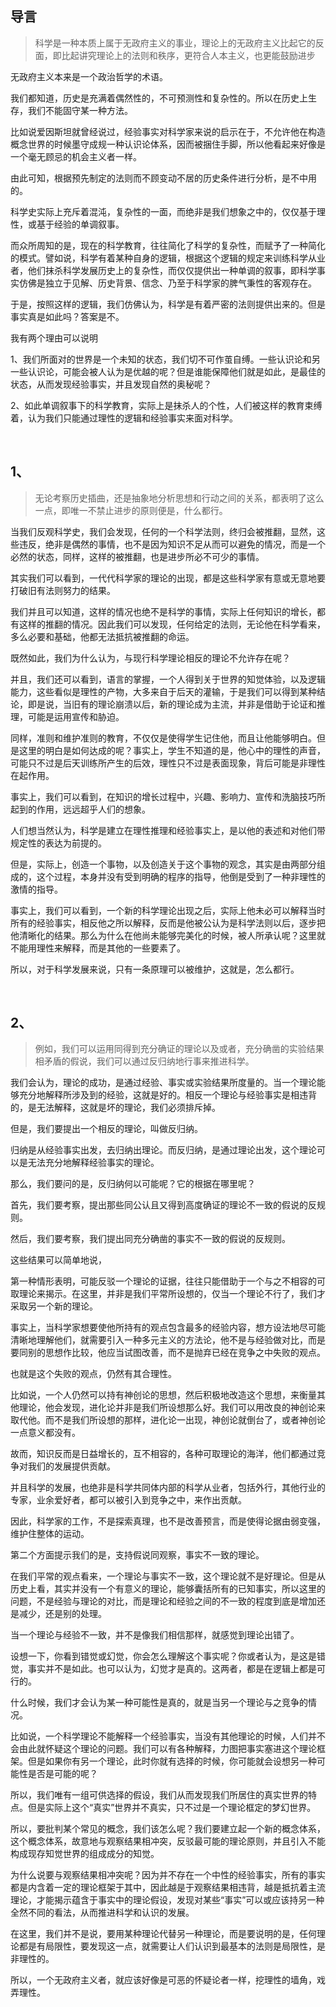 <h2>导言</h2><blockquote data-pid="oyXY7SxL">科学是一种本质上属于无政府主义的事业，理论上的无政府主义比起它的反面，即比起讲究理论上的法则和秩序，更符合人本主义，也更能鼓励进步</blockquote><p data-pid="2As8RGUq">无政府主义本来是一个政治哲学的术语。</p><p data-pid="jQGg1A5C">我们都知道，历史是充满着偶然性的，不可预测性和复杂性的。所以在历史上生存，我们不能固守某一种方法。</p><p data-pid="ScKowICo">比如说爱因斯坦就曾经说过，经验事实对科学家来说的启示在于，不允许他在构造概念世界的时候墨守成规一种认识论体系，因而被捆住手脚，所以他看起来好像是一个毫无顾忌的机会主义者一样。</p><p data-pid="R5pyiiqv">由此可知，根据预先制定的法则而不顾变动不居的历史条件进行分析，是不中用的。</p><p data-pid="Ex5zt0pD">科学史实际上充斥着混沌，复杂性的一面，而绝非是我们想象之中的，仅仅基于理性，或基于经验的单调叙事。</p><p data-pid="PTYgubuy">而众所周知的是，现在的科学教育，往往简化了科学的复杂性，而赋予了一种简化的模式。譬如说，科学有着某种自身的逻辑，根据这个逻辑的规定来训练科学从业者，他们抹杀科学发展历史上的复杂性，而仅仅提供出一种单调的叙事，即科学事实仿佛是独立于见解、历史背景、信念、乃至于科学家的脾气秉性的客观存在。</p><p data-pid="6rLOKvAE">于是，按照这样的逻辑，我们仿佛认为，科学是有着严密的法则提供出来的。但是事实真是如此吗？答案是不。</p><p data-pid="UngPa0_S">我有两个理由可以说明</p><p data-pid="LBqMCdg8">1、我们所面对的世界是一个未知的状态，我们切不可作茧自缚。一些认识论和另一些认识论，可能会被人认为是优越的呢？但是谁能保障他们就是如此，是最佳的状态，从而发现经验事实，并且发现自然的奥秘呢？</p><p data-pid="Gg1tw3kC">2、如此单调叙事下的科学教育，实际上是抹杀人的个性，人们被这样的教育束缚着，认为我们只能通过理性的逻辑和经验事实来面对科学。</p><p class="ztext-empty-paragraph"><br/></p><h2>1、</h2><blockquote data-pid="iHnMgb6w">无论考察历史插曲，还是抽象地分析思想和行动之间的关系，都表明了这么一点，即唯一不禁止进步的原则便是，什么都行。</blockquote><p data-pid="i-4wOnId">当我们反观科学史，我们会发现，任何的一个科学法则，终归会被推翻，显然，这些违反，绝非是偶然的事情，也不是因为知识不足从而可以避免的情况，而是一个必然的状态，同样，这样的被推翻，也是进步所必不可少的事情。</p><p data-pid="8pDs1QPx">其实我们可以看到，一代代科学家的理论的出现，都是这些科学家有意或无意地要打破旧有法则努力的结果。</p><p data-pid="dlNaJmAO">我们并且可以知道，这样的情况也绝不是科学的事情，实际上任何知识的增长，都有这样的推翻的情况。因此我们可以发现，任何给定的法则，无论他在科学看来，多么必要和基础，他都无法抵抗被推翻的命运。</p><p data-pid="Aj2Pnaxr">既然如此，我们为什么认为，与现行科学理论相反的理论不允许存在呢？</p><p data-pid="enMBB20d">并且，我们还可以看到，语言的掌握，一个人得到关于世界的知觉体验，以及逻辑能力，这些看似是理性的产物，大多来自于后天的灌输，于是我们可以得到某种结论，即是说，当旧有的理论崩溃以后，新的理论成为主流，并非是借助于论证和推理，可能是运用宣传和胁迫。</p><p data-pid="_QKCgr1-">同样，准则和维护准则的教育，不仅仅是使得学生记住他，而且让他能够明白。但是这里的明白是如何达成的呢？事实上，学生不知道的是，他心中的理性的声音，可能只不过是后天训练所产生的后效，理性只不过是表面现象，背后可能是非理性在起作用。</p><p data-pid="HeSq6LfM">事实上，我们可以看到，在知识的增长过程中，兴趣、影响力、宣传和洗脑技巧所起到的作用，远远超乎人们的想象。</p><p data-pid="boNabdzR">人们想当然认为，科学是建立在理性推理和经验事实上，是以他的表述和对他们带规定性的表达为前提的。</p><p data-pid="XJ8Si-RM">但是，实际上，创造一个事物，以及创造关于这个事物的观念，其实是由两部分组成的，这个过程，本身并没有受到明确的程序的指导，他倒是受到了一种非理性的激情的指导。</p><p data-pid="Yfvq9MlQ">事实上，我们可以看到，一个新的科学理论出现之后，实际上他未必可以解释当时所有的经验事实，相反他之所以解释，反而是他被公认为是科学法则以后，逐步把他清晰化的结果。那么为什么在他尚未能够完美化的时候，被人所承认呢？这里就不能用理性来解释，而是其他的一些要素了。</p><p data-pid="aSaEbl8x">所以，对于科学发展来说，只有一条原理可以被维护，这就是，怎么都行。</p><p class="ztext-empty-paragraph"><br/></p><h2>2、</h2><blockquote data-pid="aUBDpFDa">例如，我们可以运用同得到充分确证的理论以及或者，充分确凿的实验结果相矛盾的假说，我们可以通过反归纳地行事来推进科学。</blockquote><p data-pid="kZy6qI3H">我们会认为，理论的成功，是通过经验、事实或实验结果所度量的。当一个理论能够充分地解释所涉及到的经验，这就是好的。相反一个理论与经验事实是相违背的，是无法解释，这就是坏的理论，我们必须排斥掉。</p><p data-pid="0eTeQgng">但是，我们要提出一个相反的理论，叫做反归纳。</p><p data-pid="oizVgbJE">归纳是从经验事实出发，去归纳出理论。而反归纳，是通过理论出发，这个理论可以是无法充分地解释经验事实的理论。</p><p data-pid="ILMQbyTL">那么，我们要问的是，反归纳何以可能呢？它的根据在哪里呢？</p><p data-pid="pUBvByXk">首先，我们要考察，提出那些同公认且又得到高度确证的理论不一致的假说的反规则。</p><p data-pid="Ack62-Kc">然后，我们要考察，我们提出同充分确凿的事实不一致的假说的反规则。</p><p data-pid="qdV3mgRR">这些结果可以简单地说，</p><p data-pid="zX7dMI3j">第一种情形表明，可能反驳一个理论的证据，往往只能借助于一个与之不相容的可取理论来揭示。在这里，并非是我们平常所设想的，仅当一个理论不行了，我们才采取另一个新的理论。</p><p data-pid="grA6VgkB">事实上，当科学家想要使他所持有的观点包含最多的经验内容，想方设法地尽可能清晰地理解他们，就需要引入一种多元主义的方法论，他不是与经验做对比，而是要同别的思想作比较，他应当试图改善，而不是抛弃已经在竞争之中失败的观点。</p><p data-pid="xGWDuQAi">也就是这个失败的观点，仍然有其合理性。</p><p data-pid="xzwqZA8S">比如说，一个人仍然可以持有神创论的思想，然后积极地改造这个思想，来衡量其他理论，他会发现，进化论并非是我们所设想那么好。我们可以用改良的神创论来取代他。而不是我们所设想的那样，进化论一出现，神创论就倒台了，或者神创论一点意义都没有。</p><p data-pid="4F_LQApd">故而，知识反而是日益增长的，互不相容的，各种可取理论的海洋，他们都通过竞争对我们的发展提供贡献。</p><p data-pid="_DEzScMX">并且科学的发展，也绝非是科学共同体内部的科学从业者，包括外行，其他行业的专家，业余爱好者，都可以被引入到竞争之中，来作出贡献。</p><p data-pid="A63O1MuY">因此，科学家的工作，不是探索真理，也不是改善预言，而是使得论据由弱变强，维护住整体的运动。</p><p data-pid="FEZmbhXc">第二个方面提示我们的是，支持假说同观察，事实不一致的理论。</p><p data-pid="X4ha-CbJ">在我们平常的观点看来，一个理论与事实不一致，这个理论就不是好理论。但是从历史上看，其实并没有一个有意义的理论，能够囊括所有的已知事实，所以这里的问题，不是经验与理论的对比，而是理论和经验之间的不一致的程度到底是增加还是减少，还是别的处理。</p><p data-pid="LUSIJjuT">当一个理论与经验不一致，并不是像我们相信那样，就感觉到理论出错了。</p><p data-pid="tyzrzBhc">设想一下，你看到错觉或幻觉，你会怎么理解这个事实呢？你或者认为，是这是错觉，事实并不是如此。也可以认为，幻觉才是真的。这两者，都是在逻辑上都是可行的。</p><p data-pid="NdnwOHXU">什么时候，我们才会认为某一种可能性是真的，就是当另一个理论与之竞争的情况。</p><p data-pid="ictHp75_">比如说，一个科学理论不能解释一个经验事实，当没有其他理论的时候，人们并不会由此就怀疑这个理论的问题。我们可以有各种解释，力图把事实塞进这个理论框架。但是如果你有另一个理论，此时你就有选择的时候，你可能就会设想另一种可能性是否是可能的呢？</p><p data-pid="LfBJrYao">所以，我们唯有一组可供选择的假设，我们从而发现我们所居住的真实世界的特点。但是实际上这个“真实”世界并不真实，只不过是一个理论框定的梦幻世界。</p><p data-pid="ILV-vSMa">所以，要批判某个常见的概念，我们该怎么呢？我们要建立起一个新的概念体系，这个概念体系，故意地与观察结果相冲突，反驳最可能的理论原则，并且引入不能构成现存知觉世界的组成成分的知觉。</p><p data-pid="KE8RSpTZ">为什么说要与观察结果相冲突呢？因为并不存在一个中性的经验事实，所有的事实都是内含着一定的理论框架于其中，因此越是于观察结果相违背，越是抵抗着主流理论，才能揭示蕴含于事实中的理论假设，发现对某些“事实”可以或应该持另一种全然不同的看法，从而推进科学和认识的发展。</p><p data-pid="gvno16qB">在这里，我们并不是说，要用某种理论代替另一种理论，而是要说明的是，任何理论都是有局限性，要发现这一点，就需要让人们认识到最基本的法则是局限性，是非理性的。</p><p data-pid="bHcHcB_P">所以，一个无政府主义者，就应该好像是可恶的怀疑论者一样，挖理性的墙角，戏弄理性。</p><p></p>